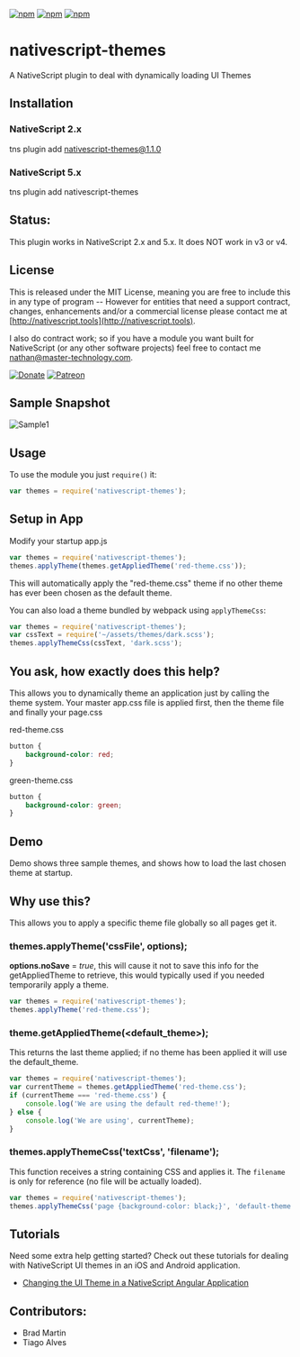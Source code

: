 [![npm](https://img.shields.io/npm/v/nativescript-themes.svg)](https://www.npmjs.com/package/nativescript-themes) [![npm](https://img.shields.io/npm/l/nativescript-themes.svg)](https://www.npmjs.com/package/nativescript-themes) [![npm](https://img.shields.io/npm/dt/nativescript-themes.svg?label=npm%20d%2fls)](https://www.npmjs.com/package/nativescript-themes)

# nativescript-themes

A NativeScript plugin to deal with dynamically loading UI Themes

## Installation

### NativeScript 2.x

tns plugin add nativescript-themes@1.1.0

### NativeScript 5.x

tns plugin add nativescript-themes

## Status: 

This plugin works in NativeScript 2.x and 5.x.   It does NOT work in v3 or v4.


## License

This is released under the MIT License, meaning you are free to include this in any type of program -- However for entities that need a support contract, changes, enhancements and/or a commercial license please contact me at [http://nativescript.tools](http://nativescript.tools).

I also do contract work; so if you have a module you want built for NativeScript (or any other software projects) feel free to contact me [nathan@master-technology.com](mailto://nathan@master-technology.com).

[![Donate](https://img.shields.io/badge/Donate-PayPal-brightgreen.svg?style=plastic)](https://www.paypal.com/cgi-bin/webscr?cmd=_donations&business=HN8DDMWVGBNQL&lc=US&item_name=Nathanael%20Anderson&item_number=nativescript%2dthemes&no_note=1&no_shipping=1&currency_code=USD&bn=PP%2dDonationsBF%3ax%3aNonHosted) [![Patreon](https://img.shields.io/badge/Pledge-Patreon-brightgreen.svg?style=plastic)](https://www.patreon.com/NathanaelA)

## Sample Snapshot

![Sample1](docs/themes.gif)

## Usage

To use the module you just `require()` it:

```js
var themes = require('nativescript-themes');
```

## Setup in App

Modify your startup app.js

```js
var themes = require('nativescript-themes');
themes.applyTheme(themes.getAppliedTheme('red-theme.css'));
```

This will automatically apply the "red-theme.css" theme if no other theme has ever been chosen as the default theme.

You can also load a theme bundled by webpack using `applyThemeCss`:

```js
var themes = require('nativescript-themes');
var cssText = require('~/assets/themes/dark.scss');
themes.applyThemeCss(cssText, 'dark.scss');
```

## You ask, how exactly does this help?

This allows you to dynamically theme an application just by calling the theme system. Your master app.css file is applied first, then the theme file and finally your page.css

red-theme.css

```css
button {
    background-color: red;
}
```

green-theme.css

```css
button {
    background-color: green;
}
```

## Demo

Demo shows three sample themes, and shows how to load the last chosen theme at startup.

## Why use this?

This allows you to apply a specific theme file globally so all pages get it.

### themes.applyTheme('cssFile', options);

**options.noSave** = _true_, this will cause it not to save this info for the getAppliedTheme to retrieve, this would typically used if you needed temporarily apply a theme.

```js
var themes = require('nativescript-themes');
themes.applyTheme('red-theme.css');
```

### theme.getAppliedTheme(<default_theme>);

This returns the last theme applied; if no theme has been applied it will use the default_theme.

```js
var themes = require('nativescript-themes');
var currentTheme = themes.getAppliedTheme('red-theme.css');
if (currentTheme === 'red-theme.css') {
    console.log('We are using the default red-theme!');
} else {
    console.log('We are using', currentTheme);
}
```

### themes.applyThemeCss('textCss', 'filename');

This function receives a string containing CSS and applies it. The `filename` is only for reference (no file will be actually loaded).

```js
var themes = require('nativescript-themes');
themes.applyThemeCss('page {background-color: black;}', 'default-theme.css');
```

## Tutorials

Need some extra help getting started? Check out these tutorials for dealing with NativeScript UI themes in an iOS and Android application.

-   [Changing the UI Theme in a NativeScript Angular Application](https://www.thepolyglotdeveloper.com/2016/11/changing-a-nativescript-css-skin-at-runtime/)


## Contributors:

- Brad Martin
- Tiago Alves
